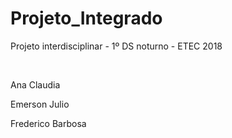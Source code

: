 # Projeto_Integrado

Projeto interdisciplinar - 1º DS noturno - ETEC 2018

<br>

<p>Ana Claudia</p>
<p>Emerson Julio</p>
<p>Frederico Barbosa</p>
